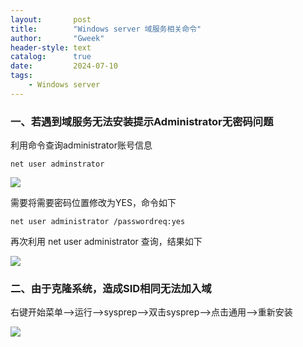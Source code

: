 ```yaml
---
layout:       post
title:        "Windows server 域服务相关命令"
author:       "Gweek"
header-style: text
catalog:      true
date:         2024-07-10
tags:
    - Windows server
---
```




### 一、若遇到域服务无法安装提示Administrator无密码问题

利用命令查询administrator账号信息

`net user adminstrator`

![](https://img.myla.eu.org/file/139476ab5567366855ec2.png)

需要将需要密码位置修改为YES，命令如下

```
net user administrator /passwordreq:yes
```

再次利用 net user administrator 查询，结果如下

![](https://img.myla.eu.org/file/6d4e1f58d46b41011d7c2.png)

### 二、由于克隆系统，造成SID相同无法加入域

右键开始菜单——>运行——>sysprep——>双击sysprep——>点击通用——>重新安装

![](https://img.myla.eu.org/file/85ee244d52b0d0bcc2363.png)
